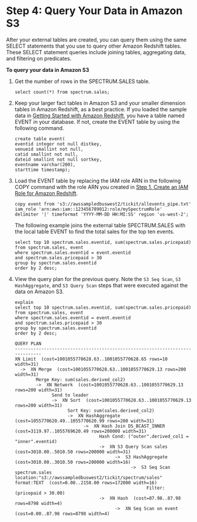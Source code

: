# Step 4: Query Your Data in Amazon S3<a name="c-getting-started-using-spectrum-query-s3-data"></a>

After your external tables are created, you can query them using the same SELECT statements that you use to query other Amazon Redshift tables\. These SELECT statement queries include joining tables, aggregating data, and filtering on predicates\. 

**To query your data in Amazon S3**

1. Get the number of rows in the SPECTRUM\.SALES table\. 

   ```
   select count(*) from spectrum.sales;
   ```

1. Keep your larger fact tables in Amazon S3 and your smaller dimension tables in Amazon Redshift, as a best practice\. If you loaded the sample data in [Getting Started with Amazon Redshift](http://docs.aws.amazon.com/redshift/latest/gsg/getting-started.html), you have a table named EVENT in your database\. If not, create the EVENT table by using the following command\.

   ```
   create table event(
   eventid integer not null distkey,
   venueid smallint not null,
   catid smallint not null,
   dateid smallint not null sortkey,
   eventname varchar(200),
   starttime timestamp);
   ```

1. Load the EVENT table by replacing the IAM role ARN in the following COPY command with the role ARN you created in [Step 1\. Create an IAM Role for Amazon Redshift](c-getting-started-using-spectrum-create-role.md)\. 

   ```
   copy event from 's3://awssampledbuswest2/tickit/allevents_pipe.txt' 
   iam_role 'arn:aws:iam::123456789012:role/mySpectrumRole'
   delimiter '|' timeformat 'YYYY-MM-DD HH:MI:SS' region 'us-west-2';
   ```

   The following example joins the external table SPECTRUM\.SALES with the local table EVENT to find the total sales for the top ten events\.

   ```
   select top 10 spectrum.sales.eventid, sum(spectrum.sales.pricepaid) from spectrum.sales, event
   where spectrum.sales.eventid = event.eventid
   and spectrum.sales.pricepaid > 30
   group by spectrum.sales.eventid
   order by 2 desc;
   ```

1. View the query plan for the previous query\. Note the `S3 Seq Scan`, `S3 HashAggregate`, and `S3 Query Scan` steps that were executed against the data on Amazon S3\.

   ```
   explain
   select top 10 spectrum.sales.eventid, sum(spectrum.sales.pricepaid) 
   from spectrum.sales, event
   where spectrum.sales.eventid = event.eventid
   and spectrum.sales.pricepaid > 30
   group by spectrum.sales.eventid
   order by 2 desc;
   ```

   ```
   QUERY PLAN                                                                                                                                                                                
   -----------------------------------------------------------------------------
   XN Limit  (cost=1001055770628.63..1001055770628.65 rows=10 width=31)                                                                                                                      
     ->  XN Merge  (cost=1001055770628.63..1001055770629.13 rows=200 width=31)                                                                                                               
           Merge Key: sum(sales.derived_col2)                                                                                                                                                
           ->  XN Network  (cost=1001055770628.63..1001055770629.13 rows=200 width=31)                                                                                                       
                 Send to leader                                                                                                                                                              
                 ->  XN Sort  (cost=1001055770628.63..1001055770629.13 rows=200 width=31)                                                                                                    
                       Sort Key: sum(sales.derived_col2)                                                                                                                                     
                       ->  XN HashAggregate  (cost=1055770620.49..1055770620.99 rows=200 width=31)                                                                                           
                             ->  XN Hash Join DS_BCAST_INNER  (cost=3119.97..1055769620.49 rows=200000 width=31)                                                                             
                                   Hash Cond: ("outer".derived_col1 = "inner".eventid)                                                                                                       
                                   ->  XN S3 Query Scan sales  (cost=3010.00..5010.50 rows=200000 width=31)                                                                                  
                                         ->  S3 HashAggregate  (cost=3010.00..3010.50 rows=200000 width=16)                                                                                  
                                               ->  S3 Seq Scan spectrum.sales location:"s3://awssampledbuswest2/tickit/spectrum/sales" format:TEXT  (cost=0.00..2150.00 rows=172000 width=16)
                                                     Filter: (pricepaid > 30.00)                                                                                                             
                                   ->  XN Hash  (cost=87.98..87.98 rows=8798 width=4)                                                                                                        
                                         ->  XN Seq Scan on event  (cost=0.00..87.98 rows=8798 width=4)
   ```